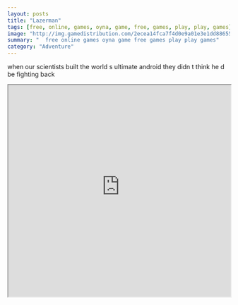 ```yaml
---
layout: posts
title: "Lazerman"
tags: [free, online, games, oyna, game, free, games, play, play, games]
image: "http://img.gamedistribution.com/2ecea14fca7f4d0e9a01e3e1dd886555.jpg"
summary: "  free online games oyna game free games play play games"
category: "Adventure"
---
```


when our scientists built the world s ultimate android they didn t think he d be fighting back

<iframe width="100%" height="480px;" src="http://flash.gamedistribution.com?game=2ecea14fca7f4d0e9a01e3e1dd886555"></iframe>